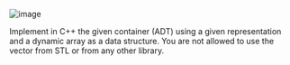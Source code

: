 ![image](https://github.com/GeorgePint/uni-projects/assets/169899824/d2d95383-cf32-4fd4-bec3-bc9a48d0019c)

 Implement in C++ the given container (ADT) using a given representation and a
 dynamic array as a data structure. You are not allowed to use the vector from STL
 or from any other library.
